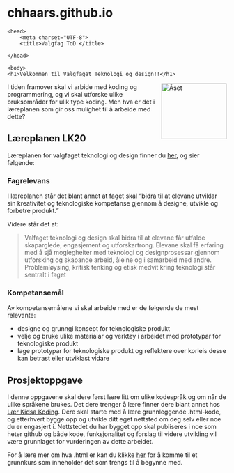 # chhaars.github.io

<!doctype html>
<html>

	<head>
		<meta charset="UTF-8">
		<title>Valgfag ToD </title>
		
	</head>
	
	<body>
	<h1>Velkommen til Valgfaget Teknologi og design!!</h1>
<img src="https://scontent.ftrd4-1.fna.fbcdn.net/v/t1.0-9/29187207_209480936307219_3984917456441245951_n.jpg?_nc_cat=111&ccb=3&_nc_sid=09cbfe&_nc_ohc=Fau7vjF4t24AX8eqo6w&_nc_ht=scontent.ftrd4-1.fna&oh=49e0587671fed1121ec3aec62402aac9&oe=604E9A56" alt="Åset" style="float:right;width:150px;height:128px;">

I tiden framover skal vi arbide med koding og programmering, og vi skal utforske ulike bruksområder for ulik type koding. Men hva er det i læreplanen som gir oss mulighet til å arbeide med dette?

<h2>Læreplanen LK20</h2>
Læreplanen for valgfaget teknologi og design finner du <a href="https://www.udir.no/lk20/tpr01-02/kompetansemaal-og-vurdering/kv303">her</a>, og sier følgende:

<h3>Fagrelevans</h3>
I læreplanen står det blant annet at faget skal <q>bidra til at elevane utviklar sin kreativitet og teknologiske kompetanse gjennom å designe, utvikle og forbetre produkt.</q> 

<p>Videre står det at: </p>
<blockquote cite = "https://www.udir.no/lk20/tpr01-02/om-faget/fagets-relevans-og-verdier">
Valfaget teknologi og design skal bidra til at elevane får utfalde skaparglede, engasjement og utforskartrong. Elevane skal få erfaring med å sjå moglegheiter med teknologi og designprosessar gjennom utforsking og skapande arbeid, åleine og i samarbeid med andre. Problemløysing, kritisk tenking og etisk medvit kring teknologi står sentralt i faget</blockquote>

<h3>Kompetansemål</h3>
Av kompetansemålene vi skal arbeide med er de følgende de mest relevante:
<ul>
	<li>designe og grunngi konsept for teknologiske produkt
    <li>velje og bruke ulike materialar og verktøy i arbeidet med prototypar for teknologiske produkt
	<li>lage prototypar for teknologiske produkt og reflektere over korleis desse kan betrast eller utviklast vidare
</ul>

<h2>Prosjektoppgave</h2>

<p>I denne oppgavene skal dere først lære litt om ulike kodespråk og om når de ulike språkene brukes. Det dere trenger å lære finner dere blant annet hos <a href="https://oppgaver.kidsakoder.no/web">Lær Kidsa Koding</a>.
Dere skal starte med å lære grunnleggende .html-kode, og etterhvert bygge opp og utvikle ditt eget nettsted om deg selv eller noe du er engasjert i. Nettstedet du har bygget opp skal publiseres i noe som heter github og både kode, funksjonalitet og forslag til videre utvikling vil være grunnlaget for vurderingen av dette arbeidet.</p>

<p>For å lære mer om hva .html er kan du klikke <a href="https://www.w3schools.com/html/html_intro.asp">her</a> for å komme til et grunnkurs som inneholder det som trengs til å begynne med.</p>


</body>
</html>
